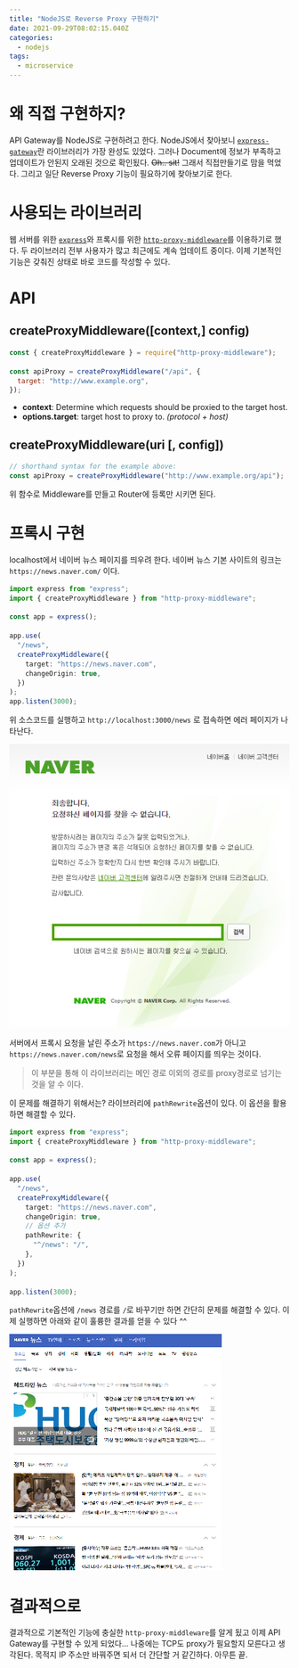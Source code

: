 ```yaml
---
title: "NodeJS로 Reverse Proxy 구현하기"
date: 2021-09-29T08:02:15.040Z
categories:
  - nodejs
tags:
  - microservice
---
```


# 왜 직접 구현하지?

API Gateway를 NodeJS로 구현하려고 한다. NodeJS에서 찾아보니 [`express-gateway`](https://github.com/ExpressGateway/express-gateway)란 라이브러리가 가장 완성도 있었다. 그러나 Document에 정보가 부족하고 업데이트가 안된지 오래된 것으로 확인됬다. ~~Oh.. sit!~~ 그래서 직접만들기로 맘을 먹었다. 그리고 일단 Reverse Proxy 기능이 필요하기에 찾아보기로 한다.

# 사용되는 라이브러리

웹 서버를 위한 [`express`](https://github.com/expressjs/express)와 프록시를 위한 [`http-proxy-middleware`](https://github.com/chimurai/http-proxy-middleware)를 이용하기로 했다. 두 라이브러리 전부 사용자가 많고 최근에도 계속 업데이트 중이다. 이제 기본적인 기능은 갖춰진 상태로 바로 코드를 작성할 수 있다.

# API

## createProxyMiddleware([context,] config)

```javascript
const { createProxyMiddleware } = require("http-proxy-middleware");

const apiProxy = createProxyMiddleware("/api", {
  target: "http://www.example.org",
});
```

- **context**: Determine which requests should be proxied to the target host.
- **options.target**: target host to proxy to. _(protocol + host)_

## createProxyMiddleware(uri [, config])

```javascript
// shorthand syntax for the example above:
const apiProxy = createProxyMiddleware("http://www.example.org/api");
```

위 함수로 Middleware를 만들고 Router에 등록만 시키면 된다.

# 프록시 구현

localhost에서 네이버 뉴스 페이지를 띄우려 한다. 네이버 뉴스 기본 사이트의 링크는 `https://news.naver.com/` 이다.

```typescript
import express from "express";
import { createProxyMiddleware } from "http-proxy-middleware";

const app = express();

app.use(
  "/news",
  createProxyMiddleware({
    target: "https://news.naver.com",
    changeOrigin: true,
  })
);
app.listen(3000);
```

위 소스코드를 실행하고 `http://localhost:3000/news` 로 접속하면 에러 페이지가 나타난다.

![](/assets/images/2021-09-29-creating-reverse-proxy-0.png)

서버에서 프록시 요청을 날린 주소가 `https://news.naver.com`가 아니고 `https://news.naver.com/news`로 요청을 해서 오류 페이지를 띄우는 것이다.

> 이 부분을 통해 이 라이브러리는 메인 경로 이외의 경로를 proxy경로로 넘기는 것을 알 수 이다.

이 문제를 해결하기 위해서는? 라이브러리에 `pathRewrite`옵션이 있다. 이 옵션을 활용하면 해결할 수 있다.

```typescript
import express from "express";
import { createProxyMiddleware } from "http-proxy-middleware";

const app = express();

app.use(
  "/news",
  createProxyMiddleware({
    target: "https://news.naver.com",
    changeOrigin: true,
    // 옵션 추가
    pathRewrite: {
      "^/news": "/",
    },
  })
);

app.listen(3000);
```

`pathRewrite`옵션에 `/news` 경로를 `/`로 바꾸기만 하면 간단히 문제를 해결할 수 있다. 이제 실행하면 아래와 같이 훌륭한 결과를 얻을 수 있다 ^^

![](/assets/images/2021-09-29-creating-reverse-proxy-1.png)

# 결과적으로

결과적으로 기본적인 기능에 충실한 `http-proxy-middleware`를 알게 됬고 이제 API Gateway를 구현할 수 있게 되었다... 나중에는 TCP도 proxy가 필요할지 모른다고 생각된다. 목적지 IP 주소만 바꿔주면 되서 더 간단할 거 같긴하다. 아무튼 끝.
